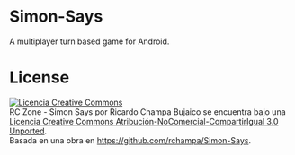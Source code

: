 Simon-Says
==========

A multiplayer turn based game for Android.


License
==========

<a rel="license" href="http://creativecommons.org/licenses/by-nc-sa/3.0/deed.es_CO"><img alt="Licencia Creative Commons" style="border-width:0" src="http://i.creativecommons.org/l/by-nc-sa/3.0/88x31.png" /></a><br /><span xmlns:dct="http://purl.org/dc/terms/" property="dct:title">RC Zone - Simon Says</span> por <span xmlns:cc="http://creativecommons.org/ns#" property="cc:attributionName">Ricardo Champa Bujaico</span> se encuentra bajo una <a rel="license" href="http://creativecommons.org/licenses/by-nc-sa/3.0/deed.es_CO">Licencia Creative Commons Atribución-NoComercial-CompartirIgual 3.0 Unported</a>.<br />Basada en una obra en <a xmlns:dct="http://purl.org/dc/terms/" href="https://github.com/rchampa/Simon-Says" rel="dct:source">https://github.com/rchampa/Simon-Says</a>.
